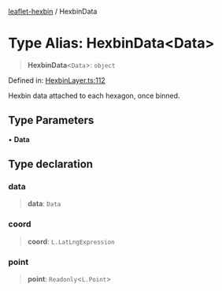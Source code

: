 [leaflet-hexbin](../globals.md) / HexbinData

# Type Alias: HexbinData\<Data\>

> **HexbinData**\<`Data`\>: `object`

Defined in: [HexbinLayer.ts:112](https://github.com/lsdch/leaflet-hexbin/blob/e2b720325181d81c5f275d3289caeb47e903396b/packages/leaflet-hexbin/src/HexbinLayer.ts#L112)

Hexbin data attached to each hexagon, once binned.

## Type Parameters

• **Data**

## Type declaration

### data

> **data**: `Data`

### coord

> **coord**: `L.LatLngExpression`

### point

> **point**: `Readonly`\<`L.Point`\>
